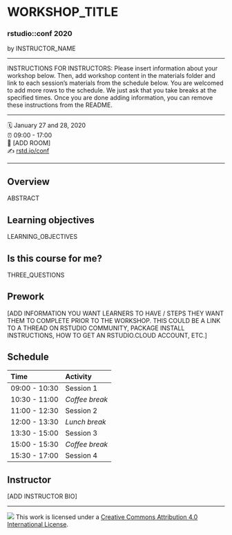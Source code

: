 WORKSHOP_TITLE
================

### rstudio::conf 2020

by INSTRUCTOR_NAME

-----

INSTRUCTIONS FOR INSTRUCTORS: Please insert information about your
workshop below. Then, add workshop content in the materials folder and
link to each session’s materials from the schedule below. You are
welcomed to add more rows to the schedule. We just ask that you take
breaks at the specified times. Once you are done adding information, you
can remove these instructions from the README.

-----

:spiral_calendar: January 27 and 28, 2020  
:alarm_clock:     09:00 - 17:00  
:hotel:           \[ADD ROOM\]  
:writing_hand:    [rstd.io/conf](http://rstd.io/conf)

-----

## Overview

ABSTRACT

## Learning objectives

LEARNING_OBJECTIVES

## Is this course for me?

THREE_QUESTIONS

## Prework

\[ADD INFORMATION YOU WANT LEARNERS TO HAVE / STEPS THEY WANT THEM TO
COMPLETE PRIOR TO THE WORKSHOP. THIS COULD BE A LINK TO A THREAD ON
RSTUDIO COMMUNITY, PACKAGE INSTALL INSTRUCTIONS, HOW TO GET AN
RSTUDIO.CLOUD ACCOUNT, ETC.\]

## Schedule

| Time          | Activity         |
| :------------ | :--------------- |
| 09:00 - 10:30 | Session 1        |
| 10:30 - 11:00 | *Coffee break*   |
| 11:00 - 12:30 | Session 2        |
| 12:00 - 13:30 | *Lunch break*    |
| 13:30 - 15:00 | Session 3        |
| 15:00 - 15:30 | *Coffee break*   |
| 15:30 - 17:00 | Session 4        |

## Instructor

\[ADD INSTRUCTOR BIO\]

-----

![](https://i.creativecommons.org/l/by/4.0/88x31.png) This work is
licensed under a [Creative Commons Attribution 4.0 International
License](https://creativecommons.org/licenses/by/4.0/).

